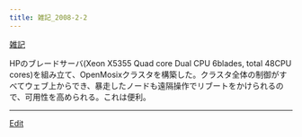 ```yaml
---
title: 雑記_2008-2-2
---
```

[雑記](/雑記)

HPのブレードサーバ(Xeon X5355 Quad core Dual CPU 6blades, total 48CPU cores)を組み立て、OpenMosixクラスタを構築した。クラスタ全体の制御がすべてウェブ上からでき、暴走したノードも遠隔操作でリブートをかけられるので、可用性を高められる。これは便利。





----
[Edit](https://github.com/vitroid/vitroid.github.io/edit/master/MD/雑記_2008-2-2.md)

